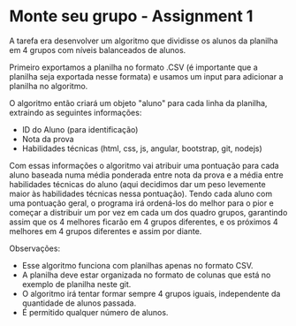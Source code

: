 # Monte seu grupo - Assignment 1

A tarefa era desenvolver um algoritmo que dividisse os alunos da planilha em 4 grupos com níveis balanceados de alunos. 

Primeiro exportamos a planilha no formato .CSV (é importante que a planilha seja exportada nesse formata) e usamos um input para adicionar a planilha no algoritmo.

O algoritmo então criará um objeto "aluno" para cada linha da planilha, extraindo as seguintes informações:

 - ID do Aluno (para identificação)
 - Nota da prova 
 - Habilidades técnicas (html, css, js, angular, bootstrap, git, nodejs)
 
 Com essas informações o algoritmo vai atribuir uma pontuação para cada aluno baseada numa média ponderada entre nota da prova e a média entre habilidades técnicas do aluno (aqui decidimos dar um peso levemente maior às habilidades técnicas nessa pontuação). 
 Tendo cada aluno com uma pontuação geral, o programa irá ordená-los do melhor para o pior e começar a distribuir um por vez em cada um dos quadro grupos, garantindo assim que os 4 melhores ficarão em 4 grupos diferentes, e os próximos 4 melhores em 4 grupos diferentes e assim por diante.
 
 Observações: 
  - Esse algoritmo funciona com planilhas apenas no formato CSV.
  - A planilha deve estar organizada no formato de colunas que está no exemplo de planilha neste git.
  - O algoritmo irá tentar formar sempre 4 grupos iguais, independente da quantidade de alunos passada.
  - É permitido qualquer número de alunos. 
